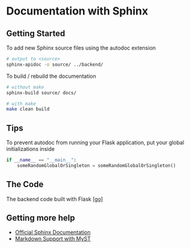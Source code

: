 # Documentation with Sphinx

## Getting Started
To add new Sphinx source files using the autodoc extension
```bash
# output to <source>
sphinx-apidoc -o source/ ../backend/
```

To build / rebuild the documentation
```bash
# without make
sphinx-build source/ docs/

# with make
make clean build
```

## Tips
To prevent autodoc from running your Flask application, put
your global initializations inside
```python
if __name__ == "__main__":
    someRandomGlobalOrSingleton = someRandomGlobalOrSingleton()
```

## The Code
The backend code built with Flask [[go]](./backend/README.md)

## Getting more help
- [Official Sphinx Documentation](https://www.sphinx-doc.org/en/master/contents.html)
- [Markdown Support with MyST](https://myst-parser.readthedocs.io/en/latest/sphinx/intro.html#)

